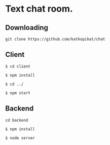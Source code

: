 # Text chat room.

## Downloading
`git clone https://github.com/katkopikat/chat`

## Client 

```
$ cd client

$ npm install

$ cd ../

$ npm start
```

## Backend

```
cd backend

$ npm install

$ node server
```
